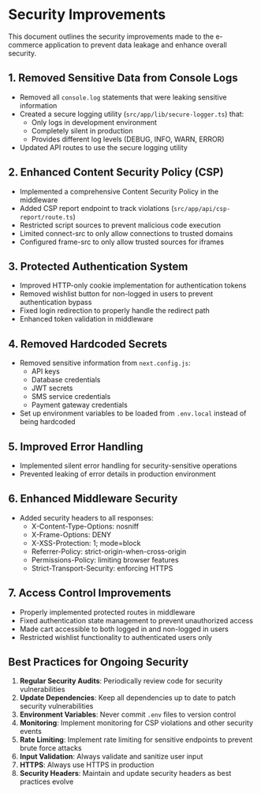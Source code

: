# Security Improvements

This document outlines the security improvements made to the e-commerce application to prevent data leakage and enhance overall security.

## 1. Removed Sensitive Data from Console Logs

- Removed all `console.log` statements that were leaking sensitive information
- Created a secure logging utility (`src/app/lib/secure-logger.ts`) that:
  - Only logs in development environment
  - Completely silent in production
  - Provides different log levels (DEBUG, INFO, WARN, ERROR)
- Updated API routes to use the secure logging utility

## 2. Enhanced Content Security Policy (CSP)

- Implemented a comprehensive Content Security Policy in the middleware
- Added CSP report endpoint to track violations (`src/app/api/csp-report/route.ts`)
- Restricted script sources to prevent malicious code execution
- Limited connect-src to only allow connections to trusted domains
- Configured frame-src to only allow trusted sources for iframes

## 3. Protected Authentication System

- Improved HTTP-only cookie implementation for authentication tokens
- Removed wishlist button for non-logged in users to prevent authentication bypass
- Fixed login redirection to properly handle the redirect path
- Enhanced token validation in middleware

## 4. Removed Hardcoded Secrets

- Removed sensitive information from `next.config.js`:
  - API keys
  - Database credentials
  - JWT secrets
  - SMS service credentials
  - Payment gateway credentials
- Set up environment variables to be loaded from `.env.local` instead of being hardcoded

## 5. Improved Error Handling

- Implemented silent error handling for security-sensitive operations
- Prevented leaking of error details in production environment

## 6. Enhanced Middleware Security

- Added security headers to all responses:
  - X-Content-Type-Options: nosniff
  - X-Frame-Options: DENY
  - X-XSS-Protection: 1; mode=block
  - Referrer-Policy: strict-origin-when-cross-origin
  - Permissions-Policy: limiting browser features
  - Strict-Transport-Security: enforcing HTTPS

## 7. Access Control Improvements

- Properly implemented protected routes in middleware
- Fixed authentication state management to prevent unauthorized access
- Made cart accessible to both logged in and non-logged in users
- Restricted wishlist functionality to authenticated users only

## Best Practices for Ongoing Security

1. **Regular Security Audits**: Periodically review code for security vulnerabilities
2. **Update Dependencies**: Keep all dependencies up to date to patch security vulnerabilities
3. **Environment Variables**: Never commit `.env` files to version control
4. **Monitoring**: Implement monitoring for CSP violations and other security events
5. **Rate Limiting**: Implement rate limiting for sensitive endpoints to prevent brute force attacks
6. **Input Validation**: Always validate and sanitize user input
7. **HTTPS**: Always use HTTPS in production
8. **Security Headers**: Maintain and update security headers as best practices evolve 